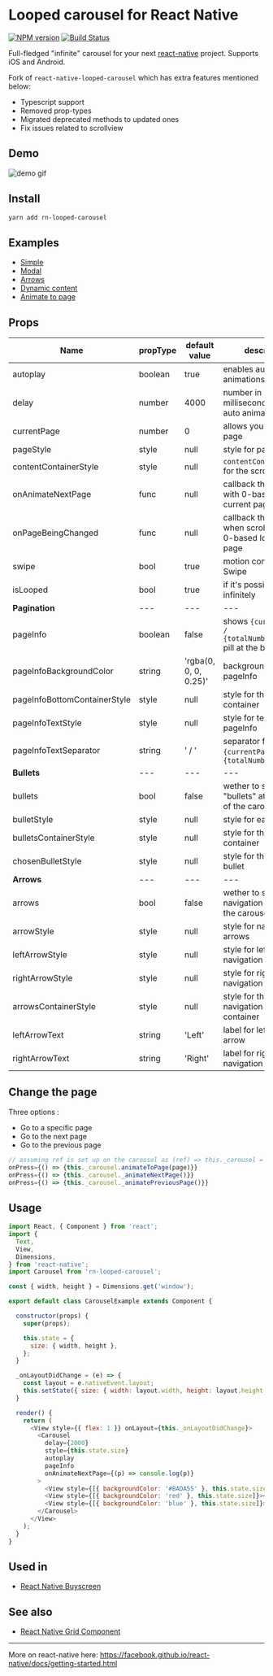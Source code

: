 # Looped carousel for React Native
[![NPM version](https://img.shields.io/npm/v/rn-looped-carousel.svg)](https://www.npmjs.com/package/rn-looped-carousel)
[![Build Status](https://travis-ci.org/phil-r/rn-looped-carousel.svg?branch=master)](https://travis-ci.org/phil-r/rn-looped-carousel)

Full-fledged "infinite" carousel for your next [react-native](https://github.com/facebook/react-native/) project. Supports iOS and Android.

Fork of `react-native-looped-carousel` which has extra features mentioned below:
- Typescript support
- Removed prop-types
- Migrated deprecated methods to updated ones
- Fix issues related to scrollview

## Demo
![demo gif](https://user-images.githubusercontent.com/577316/37863420-40c62c8c-2f5e-11e8-8eb4-23b8e7ea499e.gif)

## Install

```sh
yarn add rn-looped-carousel
```

## Examples

 - [Simple](https://snack.expo.io/@phil/carousel-simple-example)
 - [Modal](https://snack.expo.io/@phil/carousel-modal-example)
 - [Arrows](https://snack.expo.io/@phil/carousel-arrow-example)
 - [Dynamic content](https://snack.expo.io/@phil/carousel-dynamic-content-example)
 - [Animate to page](https://snack.expo.io/@phil/carousel-animate-to-page-example)

## Props

Name | propType | default value | description
--- | --- | --- | ---
autoplay | boolean | true | enables auto animations
delay | number | 4000 | number in milliseconds between auto animations
currentPage | number | 0 | allows you to set initial page
pageStyle | style | null | style for pages
contentContainerStyle | style | null | `contentContainerStyle` for the scrollView
onAnimateNextPage | func | null | callback that is called with 0-based Id of the current page
onPageBeingChanged | func | null | callback that is called when scroll start with 0-based Id of the next page
swipe | bool | true | motion control for Swipe
isLooped | bool | true | if it's possible to scroll infinitely
**Pagination** | --- | --- | ---
pageInfo | boolean | false | shows `{currentPage} / {totalNumberOfPages}` pill at the bottom
pageInfoBackgroundColor | string | 'rgba(0, 0, 0, 0.25)' | background color for pageInfo
pageInfoBottomContainerStyle | style | null | style for the pageInfo container
pageInfoTextStyle | style | null | style for text in pageInfo
pageInfoTextSeparator | string | ' / ' | separator for `{currentPage}` and `{totalNumberOfPages}`
**Bullets** | --- | --- | ---
bullets | bool | false | wether to show "bullets" at the bottom of the carousel
bulletStyle | style | null | style for each bullet
bulletsContainerStyle | style | null | style for the bullets container
chosenBulletStyle | style | null | style for the selected bullet
**Arrows** | --- | --- | ---
arrows | bool | false | wether to show navigation arrows for the carousel
arrowStyle | style | null | style for navigation arrows
leftArrowStyle | style | null | style for left navigation arrow
rightArrowStyle | style | null | style for right navigation arrow
arrowsContainerStyle | style | null | style for the navigation arrows container
leftArrowText | string | 'Left' | label for left navigation arrow
rightArrowText | string | 'Right' | label for right navigation arrow

## Change the page

Three options :
- Go to a specific page
- Go to the next page
- Go to the previous page

```js
// assuming ref is set up on the carousel as (ref) => this._carousel = ref
onPress={() => {this._carousel.animateToPage(page)}}
onPress={() => {this._carousel._animateNextPage()}}
onPress={() => {this._carousel._animatePreviousPage()}}
```


## Usage

```js
import React, { Component } from 'react';
import {
  Text,
  View,
  Dimensions,
} from 'react-native';
import Carousel from 'rn-looped-carousel';

const { width, height } = Dimensions.get('window');

export default class CarouselExample extends Component {

  constructor(props) {
    super(props);

    this.state = {
      size: { width, height },
    };
  }

  _onLayoutDidChange = (e) => {
    const layout = e.nativeEvent.layout;
    this.setState({ size: { width: layout.width, height: layout.height } });
  }

  render() {
    return (
      <View style={{ flex: 1 }} onLayout={this._onLayoutDidChange}>
        <Carousel
          delay={2000}
          style={this.state.size}
          autoplay
          pageInfo
          onAnimateNextPage={(p) => console.log(p)}
        >
          <View style={[{ backgroundColor: '#BADA55' }, this.state.size]}><Text>1</Text></View>
          <View style={[{ backgroundColor: 'red' }, this.state.size]}><Text>2</Text></View>
          <View style={[{ backgroundColor: 'blue' }, this.state.size]}><Text>3</Text></View>
        </Carousel>
      </View>
    );
  }
}
```

## Used in
 - [React Native Buyscreen](https://github.com/appintheair/react-native-buyscreen)

## See also
 - [React Native Grid Component](https://github.com/phil-r/react-native-grid-component)

----

More on react-native here: https://facebook.github.io/react-native/docs/getting-started.html
